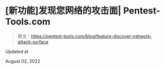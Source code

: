 # [新功能]发现您网络的攻击面| Pentest-Tools.com

> 原文：<https://pentest-tools.com/blog/feature-discover-network-attack-surface>

Updated at

August 02, 2022